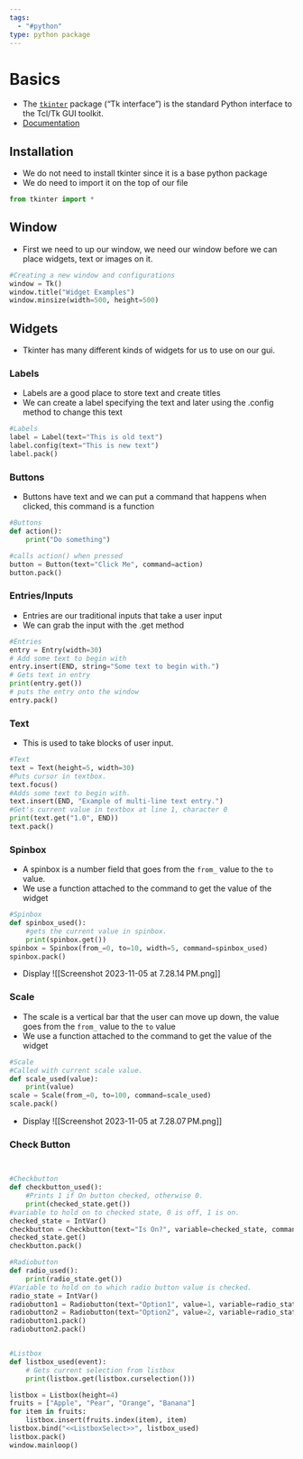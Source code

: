 ```yaml
---
tags:
  - "#python"
type: python package
---
```

# Basics
- The [`tkinter`](https://docs.python.org/3/library/tkinter.html#module-tkinter "tkinter: Interface to Tcl/Tk for graphical user interfaces") package (“Tk interface”) is the standard Python interface to the Tcl/Tk GUI toolkit. 
- [Documentation](https://docs.python.org/3/library/tkinter.html)
## Installation
- We do not need to install tkinter since it is a base python package
- We do need to import it on the top of our file
```python
from tkinter import *
```

## Window
- First we need to up our window, we need our window before we can place widgets, text or images on it.
```python
#Creating a new window and configurations
window = Tk()
window.title("Widget Examples")
window.minsize(width=500, height=500)
```

## Widgets
- Tkinter has many different kinds of widgets for us to use on our gui.

### Labels
- Labels are a good place to store text and create titles
- We can create a label specifying the text and later using the .config method to change this text
```python
#Labels
label = Label(text="This is old text")
label.config(text="This is new text")
label.pack()
```

### Buttons
- Buttons have text and we can put a command that happens when clicked, this command is a function
```python
#Buttons
def action():
    print("Do something")

#calls action() when pressed
button = Button(text="Click Me", command=action)
button.pack()
```

### Entries/Inputs
- Entries are our traditional inputs that take a user input
- We can grab the input with the .get method
```python
#Entries
entry = Entry(width=30)
# Add some text to begin with
entry.insert(END, string="Some text to begin with.")
# Gets text in entry
print(entry.get())
# puts the entry onto the window
entry.pack()
```

### Text
- This is used to take blocks of user input.
```python
#Text
text = Text(height=5, width=30)
#Puts cursor in textbox.
text.focus()
#Adds some text to begin with.
text.insert(END, "Example of multi-line text entry.")
#Get's current value in textbox at line 1, character 0
print(text.get("1.0", END))
text.pack()
```
### Spinbox
- A spinbox is a number field that goes from the `from_` value to the `to` value. 
- We use a function attached to the command to get the value of the widget
```python
#Spinbox
def spinbox_used():
    #gets the current value in spinbox.
    print(spinbox.get())
spinbox = Spinbox(from_=0, to=10, width=5, command=spinbox_used)
spinbox.pack()
```
- Display
![[Screenshot 2023-11-05 at 7.28.14 PM.png]]
### Scale
- The scale is a vertical bar that the user can move up down, the value goes from the `from_` value to the `to` value
- We use a function attached to the command to get the value of the widget
```python
#Scale
#Called with current scale value.
def scale_used(value):
    print(value)
scale = Scale(from_=0, to=100, command=scale_used)
scale.pack()
```
- Display
![[Screenshot 2023-11-05 at 7.28.07 PM.png]]
### Check Button

```python


#Checkbutton
def checkbutton_used():
    #Prints 1 if On button checked, otherwise 0.
    print(checked_state.get())
#variable to hold on to checked state, 0 is off, 1 is on.
checked_state = IntVar()
checkbutton = Checkbutton(text="Is On?", variable=checked_state, command=checkbutton_used)
checked_state.get()
checkbutton.pack()

#Radiobutton
def radio_used():
    print(radio_state.get())
#Variable to hold on to which radio button value is checked.
radio_state = IntVar()
radiobutton1 = Radiobutton(text="Option1", value=1, variable=radio_state, command=radio_used)
radiobutton2 = Radiobutton(text="Option2", value=2, variable=radio_state, command=radio_used)
radiobutton1.pack()
radiobutton2.pack()


#Listbox
def listbox_used(event):
    # Gets current selection from listbox
    print(listbox.get(listbox.curselection()))

listbox = Listbox(height=4)
fruits = ["Apple", "Pear", "Orange", "Banana"]
for item in fruits:
    listbox.insert(fruits.index(item), item)
listbox.bind("<<ListboxSelect>>", listbox_used)
listbox.pack()
window.mainloop()


```